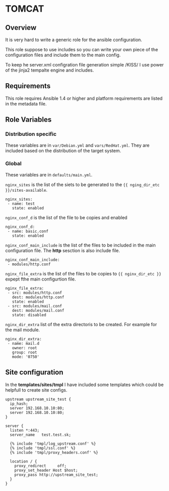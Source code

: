 # TOMCAT

## Overview
It is very hard to write a generic role for the ansible configuration.

This role suppose to use includes so you can write your own piece of the configuration files
and include them to the main config.

To keep he server.xml configration file generation simple /KISS/ I use power of the jinja2 tempalte engine and includes.

## Requirements
This role requires Ansible 1.4 or higher and platform requirements are listed in the metadata file.

## Role Variables

### Distribution specific
These variables are in `var/Debian.yml` and `vars/RedHat.yml`.
They are included based on the distribution of the target system.

### Global
These variables are in `defaults/main.yml`.


`nginx_sites` is the list of the siets to be generated to the `{{ nging_dir_etc }}/sites-available`. 

    nginx_sites:
     - name: test
       state: enabled


`nginx_conf_d` is the list of the file to be copies and enabled

    nginx_conf_d:
     - name: basic.conf
       state: enabled 


`nginx_conf_main_include` is the list of the files to be included in the main configuration file. The **http** sesction
is also include file.

    nginx_conf_main_include:
     - modules/http.conf


`nginx_file_extra` is the list of the files to be copies to `{{ nginx_dir_etc }}` expept fthe main configurtion file.

    nginx_file_extra:
     - src: modules/http.conf
       dest: modules/http.conf
       state: enabled
     - src: modules/mail.conf
       dest: modules/mail.conf
       state: disabled


`nginx_dir_extra` list of the extra directoris to be created. For example for the mail module.

    nginx_dir_extra:
     - name: mail.d
       owner: root
       group: root
       mode: '0750'

## Site configuration
In the **templates/sites/tmpl** I have included some templates which could be helpfull to create site configs.

    upstream upstream_site_test {
      ip_hash;
      server 192.168.10.10:80;
      server 192.168.10.10:80;
    }

    server {
      listen *:443;
      server_name	test.test.sk;

      {% include 'tmpl/log_upstream.conf' %}
      {% include 'tmpl/ssl.conf' %}
      {% include 'tmpl/proxy_headers.conf' %}

      location / {
        proxy_redirect     off;
        proxy_set_header Host $host;
        proxy_pass http://upstream_site_test;
      }
    }

